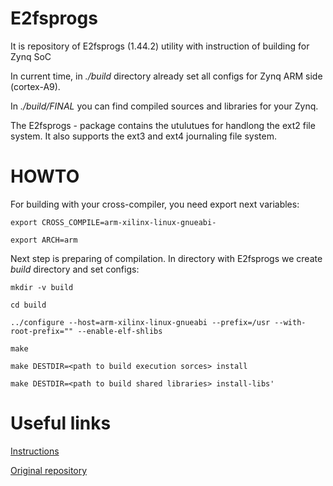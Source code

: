 # E2fsprogs
It is repository of E2fsprogs (1.44.2) utility with instruction of building for Zynq SoC

In current time, in *./build* directory already set all configs for Zynq ARM side (cortex-A9). 

In *./build/FINAL* you can find compiled sources and libraries for your Zynq.

The E2fsprogs - package contains the utulutues for handlong the ext2 file system. It also supports the ext3 and ext4 journaling file system.

# HOWTO
For building with your cross-compiler, you need export next variables:

    export CROSS_COMPILE=arm-xilinx-linux-gnueabi-

    export ARCH=arm

Next step is preparing of compilation. In directory with E2fsprogs we create *build* directory and set configs:

    mkdir -v build

    cd build

    ../configure --host=arm-xilinx-linux-gnueabi --prefix=/usr --with-root-prefix="" --enable-elf-shlibs
	
    make

    make DESTDIR=<path to build execution sorces> install

    make DESTDIR=<path to build shared libraries> install-libs'

# Useful links
[Instructions](www.linuxfromscratch.org/clfs/view/clfs-2.0/arm/final-system/e2fsprogs.html)

[Original repository](https://git.kernel.org/pub/scm/fs/ext2/e2fsprogs.git)


